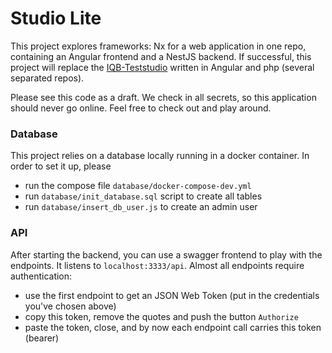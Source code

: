 # Studio Lite

This project explores frameworks: Nx for a web application in one repo, containing an Angular frontend and a NestJS backend. If successful, this project will replace the [IQB-Teststudio](https://github.com/iqb-berlin/teststudio-lite-setup#readme) written in Angular and php (several separated repos).

Please see this code as a draft. We check in all secrets, so this application should never go online. Feel free to check out and play around.

### Database
This project relies on a database locally running in a docker container. In order to set it up, please
* run the compose file `database/docker-compose-dev.yml`
* run `database/init_database.sql` script to create all tables
* run `database/insert_db_user.js` to create an admin user

### API
After starting the backend, you can use a swagger frontend to play with the endpoints. It listens to `localhost:3333/api`. Almost all endpoints require authentication:
* use the first endpoint to get an JSON Web Token (put in the credentials you've chosen above)
* copy this token, remove the quotes and push the button `Authorize`
* paste the token, close, and by now each endpoint call carries this token (bearer)
